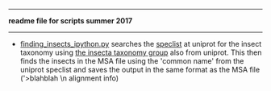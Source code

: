 ***
**readme file for scripts summer 2017**
***

* [finding_insects_ipython.py](https://github.com/semccomas/scripts_summer17/blob/master/finding_insects_ipython.py) searches the [speclist](http://www.uniprot.org/docs/speclist) at uniprot for
the insect taxonomy using [the insecta taxonomy group](http://www.uniprot.org/taxonomy/?query=ancestor%3a50557) also from uniprot. This then finds the insects in the MSA file using the 'common
name' from the uniprot speclist and saves the output in the same format as the MSA file ('>blahblah \n alignment info)
